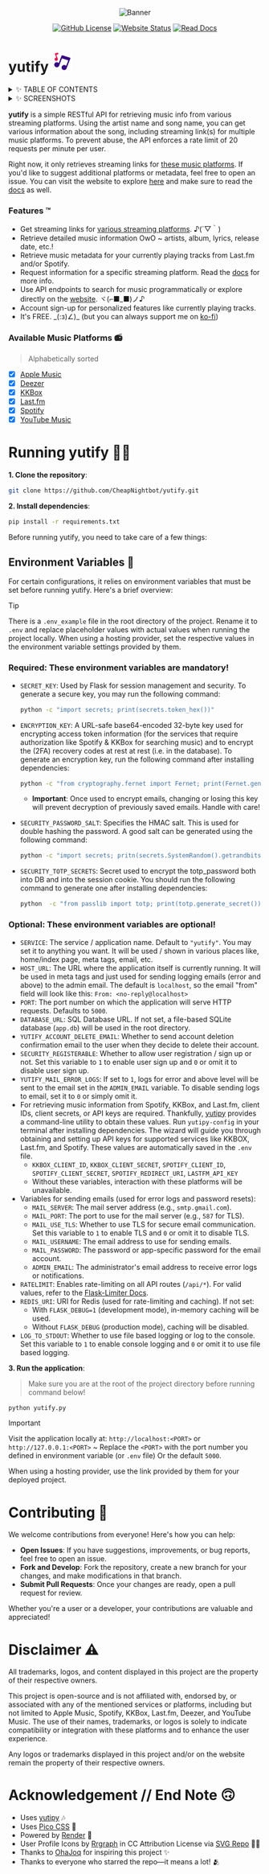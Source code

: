 <div align=center>

  ![Banner](https://github.com/user-attachments/assets/ce43c4c7-5716-472d-b834-588f6559048d)


  [![GitHub License](https://img.shields.io/github/license/CheapNightbot/yutify?style=for-the-badge&color=%236f6cc7)](LICENSE)
  [![Website Status](https://img.shields.io/website?url=https%3A%2F%2Fyutify.onrender.com%2F&style=for-the-badge&color=%236f6cc7)](https://yutify.onrender.com/)
  [![Read Docs](https://img.shields.io/badge/READ-DOCS-blue?style=for-the-badge&color=%236f6cc7)](https://yutify.onrender.com/docs)

</div>

# yutify <img src="app/static/favicon.svg" width="40px">

<details>
  <summary>✨ TABLE OF CONTENTS</summary>

- [yutify <img src="app/static/favicon.svg" width="20px">](#yutify) ← you're here..
  - [Features ™️](#features-️)
  - [Available Music Platforms 📻](#available-music-platforms-)
  - [Running yutify 🧑‍💻](#running-yutify-)
    - [Environment Variables 🔐](#environment-variables)
  - [Contributing 🤝](#contributing-)
  - [Disclaimer ⚠️](#disclaimer-️)
  - [Acknowledgement // End Note 🙃](#acknowledgement--end-note-)

</details>

<details>
  <summary>✨ SCREENSHOTS</summary>

  <span align="center">

  |                                           OwO                                             |
  | ----------------------------------------------------------------------------------------- |
  | ![image](https://github.com/user-attachments/assets/5b976d5e-edf4-4701-8591-95ac54cafdf4) |
  | ![image](https://github.com/user-attachments/assets/ca3cd475-b52d-4011-8e96-39ca5280ff1a) |
  | ![image](https://github.com/user-attachments/assets/d536a7b0-642a-44ff-989b-87d4a1e23972) |
  | ![image](https://github.com/user-attachments/assets/2c568977-ae61-4cea-b547-6c863c1aac0f) |
  | ![image](https://github.com/user-attachments/assets/9eab7b03-dcd8-48ea-a53b-2feee19b83fb) |

  </span>

</details>

**yutify** is a simple RESTful API for retrieving music info from various streaming platforms. Using the artist name and song name, you can get various information about the song, including streaming link(s) for multiple music platforms. To prevent abuse, the API enforces a rate limit of 20 requests per minute per user.

Right now, it only retrieves streaming links for [these music platforms](#available-music-platforms-). If you'd like to suggest additional platforms or metadata, feel free to open an issue. You can visit the website to explore [here](https://yutify.onrender.com/) and make sure to read the [docs](https://yutify.onrender.com/docs) as well.

### Features ™️

- Get streaming links for [various streaming platforms](#available-music-platforms-). ♪(´▽｀)
- Retrieve detailed music information OwO ~ artists, album, lyrics, release date, etc.!
- Retrieve music metadata for your currently playing tracks from Last.fm and/or Spotify.
- Request information for a specific streaming platform. Read the [docs](https://yutify.onrender.com/docs) for more info.
- Use API endpoints to search for music programmatically or explore directly on the [website](https://yutify.onrender.com/). ヾ(⌐■_■)ノ♪
- Account sign-up for personalized features like currently playing tracks.
- It's FREE. \_(:з)∠)\_ (but you can always support me on [ko-fi](https://ko-fi.com/cheapnightbot))

### Available Music Platforms 📻

> Alphabetically sorted

- [x] [Apple Music](https://music.apple.com/)
- [x] [Deezer](https://deezer.com/)
- [x] [KKBox](https://kkbox.com/)
- [x] [Last.fm](https://last.fm/)
- [x] [Spotify](https://spotify.com/)
- [x] [YouTube Music](https://music.youtube.com/)

# Running yutify 🧑‍💻

**1. Clone the repository**:

```bash
git clone https://github.com/CheapNightbot/yutify.git
```

**2. Install dependencies**:

```bash
pip install -r requirements.txt
```

Before running yutify, you need to take care of a few things:

## Environment Variables 🔐

For certain configurations, it relies on environment variables that must be set before running yutify. Here's a brief overview:

> [!TIP]
> There is a `.env_example` file in the root directory of the project. Rename it to `.env` and replace placeholder values with actual values when running the project locally.
> When using a hosting provider, set the respective values in the environment variable settings provided by them.

### Required: These environment variables are mandatory!

- `SECRET_KEY`: Used by Flask for session management and security. To generate a secure key, you may run the following command:

  ```bash
  python -c "import secrets; print(secrets.token_hex())"
  ```

- `ENCRYPTION_KEY`: A URL-safe base64-encoded 32-byte key used for encrypting access token information (for the services that require authorization like Spotify & KKBox for searching music) and to encrypt the (2FA) recovery codes at rest at rest (i.e. in the database). To generate an encryption key, run the following command after installing dependencies:

  ```bash
  python -c "from cryptography.fernet import Fernet; print(Fernet.generate_key().decode())"
  ```

  - **Important**: Once used to encrypt emails, changing or losing this key will prevent decryption of previously saved emails. Handle with care!

- `SECURITY_PASSWORD_SALT`: Specifies the HMAC salt. This is used for double hashing the password. A good salt can be generated using the following command:

  ```bash
  python -c "import secrets; pritn(secrets.SystemRandom().getrandbits(128))"
  ```

- `SECURITY_TOTP_SECRETS`: Secret used to encrypt the totp_password both into DB and into the session cookie. You should run the following command to generate one after installing dependencies:

  ```bash
  python  -c "from passlib import totp; print(totp.generate_secret());"
  ```

### Optional: These environment variables are optional!

- `SERVICE`: The service / application name. Default to `"yutify"`. You may set it to anything you want. It will be used / shown in various places like, home/index page, meta tags, email, etc.
- `HOST_URL`: The URL where the application itself is currently running. It will be used in meta tags and just used for sending logging emails (error and above) to the admin email. The default is `localhost`, so the email "from" field will look like this: `From: <no-reply@localhost>`
- `PORT`: The port number on which the application will serve HTTP requests. Defaults to `5000`.
- `DATABASE_URL`: SQL Database URL. If not set, a file-based SQLite database (`app.db`) will be used in the root directory.
- `YUTIFY_ACCOUNT_DELETE_EMAIL`: Whether to send account deletion confirmation email to the user when they decide to delete their account.
- `SECURITY_REGISTERABLE`: Whether to allow user registration / sign up or not. Set this variable to `1` to enable user sign up and `0` or omit it to disable user sign up.
- `YUTIFY_MAIL_ERROR_LOGS`: If set to `1`, logs for error and above level will be sent to the email set in the `ADMIN_EMAIL` variable. To disable sending logs to email, set it to `0` or simply omit it.
- For retrieving music information from Spotify, KKBox, and Last.fm, client IDs, client secrets, or API keys are required. Thankfully, [yutipy](https://pypi.org/project/yutipy/) provides a command-line utility to obtain these values. Run `yutipy-config` in your terminal after installing dependencies. The wizard will guide you through obtaining and setting up API keys for supported services like KKBOX, Last.fm, and Spotify. These values are automatically saved in the `.env` file.
  - `KKBOX_CLIENT_ID`, `KKBOX_CLIENT_SECRET`, `SPOTIFY_CLIENT_ID`, `SPOTIFY_CLIENT_SECRET`, `SPOTIFY_REDIRECT_URI`, `LASTFM_API_KEY`
  - Without these variables, interaction with these platforms will be unavailable.
- Variables for sending emails (used for error logs and password resets):
  - `MAIL_SERVER`: The mail server address (e.g., `smtp.gmail.com`).
  - `MAIL_PORT`: The port to use for the mail server (e.g., `587` for TLS).
  - `MAIL_USE_TLS`: Whether to use TLS for secure email communication. Set this variable to `1` to enable TLS and `0` or omit it to disable TLS.
  - `MAIL_USERNAME`: The email address to use for sending emails.
  - `MAIL_PASSWORD`: The password or app-specific password for the email account.
  - `ADMIN_EMAIL`: The administrator's email address to receive error logs or notifications.
- `RATELIMIT`: Enables rate-limiting on all API routes (`/api/*`). For valid values, refer to the [Flask-Limiter Docs](https://flask-limiter.readthedocs.io/en/stable/configuration.html#rate-limit-string-notation).
- `REDIS_URI`: URI for Redis (used for rate-limiting and caching). If not set:
  - With `FLASK_DEBUG=1` (development mode), in-memory caching will be used.
  - Without `FLASK_DEBUG` (production mode), caching will be disabled.
- `LOG_TO_STDOUT`: Whether to use file based logging or log to the console. Set this variable to `1` to enable console logging and `0` or omit it to use file based logging.


**3. Run the application**:

> Make sure you are at the root of the project directory before running command below!

```bash
python yutify.py
```

> [!IMPORTANT]
> Visit the application locally at: `http://localhost:<PORT>` or `http://127.0.0.1:<PORT>` ~
> Replace the `<PORT>` with the port number you defined in environment variable (or `.env` file) Or the default `5000`.
>
> When using a hosting provider, use the link provided by them for your deployed project.

# Contributing 🤝

We welcome contributions from everyone! Here's how you can help:

- **Open Issues**: If you have suggestions, improvements, or bug reports, feel free to open an issue.
- **Fork and Develop**: Fork the repository, create a new branch for your changes, and make modifications in that branch.
- **Submit Pull Requests**: Once your changes are ready, open a pull request for review.

Whether you're a user or a developer, your contributions are valuable and appreciated!

# Disclaimer ⚠️

All trademarks, logos, and content displayed in this project are the property of their respective owners.

This project is open-source and is not affiliated with, endorsed by, or associated with any of the mentioned services or platforms, including but not limited to Apple Music, Spotify, KKBox, Last.fm, Deezer, and YouTube Music.
The use of their names, trademarks, or logos is solely to indicate compatibility or integration with these platforms and to enhance the user experience.

Any logos or trademarks displayed in this project and/or on the website remain the property of their respective owners.

# Acknowledgement // End Note 🙃

- Uses [yutipy](https://pypi.org/project/yutipy/) 🎶
- Uses [Pico CSS](https://picocss.com/) 🎨
- Powered by [Render](https://render.com/register) 🚀
- User Profile Icons by <a href="https://www.figma.com/@rrgraph?ref=svgrepo.com" target="_blank">Rrgraph</a> in CC Attribution License via <a href="https://www.svgrepo.com/" target="_blank">SVG Repo</a> 🧑‍🎨
- Thanks to [OhaJoq](https://github.com/Joqnix) for inspiring this project ✨
- Thanks to everyone who starred the repo—it means a lot! 🫂
